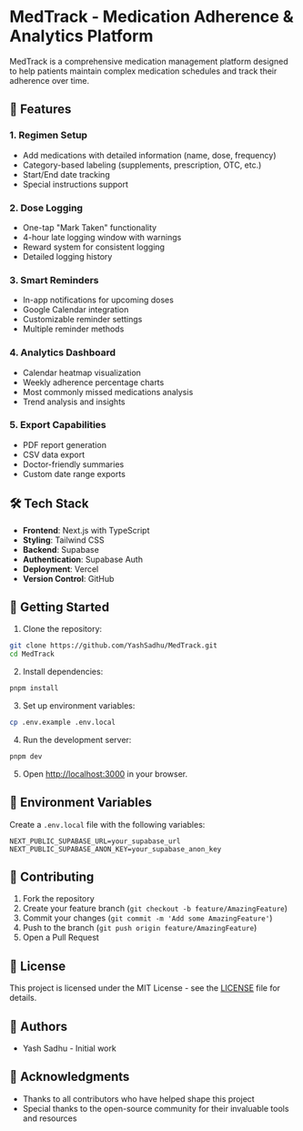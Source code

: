 # MedTrack - Medication Adherence & Analytics Platform

MedTrack is a comprehensive medication management platform designed to help patients maintain complex medication schedules and track their adherence over time.

## 🎯 Features

### 1. Regimen Setup
- Add medications with detailed information (name, dose, frequency)
- Category-based labeling (supplements, prescription, OTC, etc.)
- Start/End date tracking
- Special instructions support

### 2. Dose Logging
- One-tap "Mark Taken" functionality
- 4-hour late logging window with warnings
- Reward system for consistent logging
- Detailed logging history

### 3. Smart Reminders
- In-app notifications for upcoming doses
- Google Calendar integration
- Customizable reminder settings
- Multiple reminder methods

### 4. Analytics Dashboard
- Calendar heatmap visualization
- Weekly adherence percentage charts
- Most commonly missed medications analysis
- Trend analysis and insights

### 5. Export Capabilities
- PDF report generation
- CSV data export
- Doctor-friendly summaries
- Custom date range exports

## 🛠️ Tech Stack

- **Frontend**: Next.js with TypeScript
- **Styling**: Tailwind CSS
- **Backend**: Supabase
- **Authentication**: Supabase Auth
- **Deployment**: Vercel
- **Version Control**: GitHub

## 🚀 Getting Started

1. Clone the repository:
```bash
git clone https://github.com/YashSadhu/MedTrack.git
cd MedTrack
```

2. Install dependencies:
```bash
pnpm install
```

3. Set up environment variables:
```bash
cp .env.example .env.local
```

4. Run the development server:
```bash
pnpm dev
```

5. Open [http://localhost:3000](http://localhost:3000) in your browser.

## 📝 Environment Variables

Create a `.env.local` file with the following variables:

```env
NEXT_PUBLIC_SUPABASE_URL=your_supabase_url
NEXT_PUBLIC_SUPABASE_ANON_KEY=your_supabase_anon_key
```

## 🤝 Contributing

1. Fork the repository
2. Create your feature branch (`git checkout -b feature/AmazingFeature`)
3. Commit your changes (`git commit -m 'Add some AmazingFeature'`)
4. Push to the branch (`git push origin feature/AmazingFeature`)
5. Open a Pull Request

## 📄 License

This project is licensed under the MIT License - see the [LICENSE](LICENSE) file for details.

## 👥 Authors

- Yash Sadhu - Initial work

## 🙏 Acknowledgments

- Thanks to all contributors who have helped shape this project
- Special thanks to the open-source community for their invaluable tools and resources 